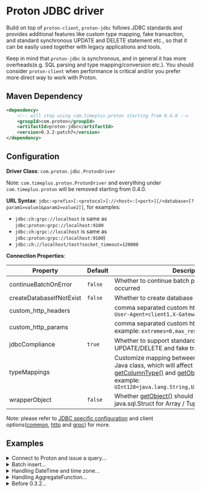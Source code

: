 # Proton JDBC driver

Build on top of `proton-client`, `proton-jdbc` follows JDBC standards and provides additional features like custom type mapping, fake transaction, and standard synchronous UPDATE and DELETE statement etc., so that it can be easily used together with legacy applications and tools.

Keep in mind that `proton-jdbc` is synchronous, and in general it has more overheads(e.g. SQL parsing and type mapping/conversion etc.). You should consider `proton-client` when performance is critical and/or you prefer more direct way to work with Proton.

## Maven Dependency

```xml
<dependency>
    <!-- will stop using com.timeplus.proton starting from 0.4.0 -->
    <groupId>com.proton</groupId>
    <artifactId>proton-jdbc</artifactId>
    <version>0.3.2-patch7</version>
</dependency>
```

## Configuration

**Driver Class**: `com.proton.jdbc.ProtonDriver`

Note: `com.timeplus.proton.ProtonDriver` and everything under `com.timeplus.proton` will be removed starting from 0.4.0.

**URL Syntax**: `jdbc:<prefix>[:<protocol>]://<host>:[<port>][/<database>[?param1=value1&param2=value2]]`, for examples:

- `jdbc:ch:grpc://localhost` is same as `jdbc:proton:grpc://localhost:9100`
- `jdbc:ch:grpc://localhost` is same as `jdbc:proton:grpc://localhost:9100`)
- `jdbc:ch://localhost/test?socket_timeout=120000`

**Connection Properties**:

| Property                 | Default | Description                                                                                                                                                                                                                                                                                                                                                                                                                |
| ------------------------ | ------- | -------------------------------------------------------------------------------------------------------------------------------------------------------------------------------------------------------------------------------------------------------------------------------------------------------------------------------------------------------------------------------------------------------------------------- |
| continueBatchOnError     | `false` | Whether to continue batch processing when error occurred                                                                                                                                                                                                                                                                                                                                                                   |
| createDatabaseIfNotExist | `false` | Whether to create database if it does not exist                                                                                                                                                                                                                                                                                                                                                                            |
| custom_http_headers      |         | comma separated custom http headers, for example: `User-Agent=client1,X-Gateway-Id=123`                                                                                                                                                                                                                                                                                                                                    |
| custom_http_params       |         | comma separated custom http query parameters, for example: `extremes=0,max_result_rows=100`                                                                                                                                                                                                                                                                                                                                |
| jdbcCompliance           | `true`  | Whether to support standard synchronous UPDATE/DELETE and fake transaction                                                                                                                                                                                                                                                                                                                                                 |
| typeMappings             |         | Customize mapping between Proton data type and Java class, which will affect result of both [getColumnType()](https://docs.oracle.com/javase/8/docs/api/java/sql/ResultSetMetaData.html#getColumnType-int-) and [getObject(Class<?>)](https://docs.oracle.com/javase/8/docs/api/java/sql/ResultSet.html#getObject-java.lang.String-java.lang.Class-). For example: `UInt128=java.lang.String,UInt256=java.lang.String` |
| wrapperObject            | `false` | Whether [getObject()](https://docs.oracle.com/javase/8/docs/api/java/sql/ResultSet.html#getObject-int-) should return java.sql.Array / java.sql.Struct for Array / Tuple.                                                                                                                                                                                                                                                  |

Note: please refer to [JDBC specific configuration](https://github.com/timeplus-io/proton-java-driver/blob/master/proton-jdbc/src/main/java/com/proton/jdbc/JdbcConfig.java) and client options([common](https://github.com/timeplus-io/proton-java-driver/blob/master/proton-client/src/main/java/com/proton/client/config/ProtonClientOption.java), [http](https://github.com/timeplus-io/proton-java-driver/blob/master/proton-http-client/src/main/java/com/proton/client/http/config/ProtonHttpOption.java) and [grpc](https://github.com/timeplus-io/proton-java-driver/blob/master/proton-grpc-client/src/main/java/com/proton/client/grpc/config/ProtonGrpcOption.java)) for more.

## Examples

<details>
    <summary>Connect to Proton and issue a query...</summary>

```java
String url = "jdbc:ch://my-server/system"; // use http protocol and port 8123 by default
// String url = "jdbc:ch://my-server:8443/system"; // if you prefer https
Properties properties = new Properties();
// properties.setProperty("ssl", "true");
// properties.setProperty("sslmode", "NONE"); // NONE to trust all servers; STRICT for trusted only
ProtonDataSource dataSource = new ProtonDataSource(url, new Properties());
try (Connection conn = dataSource.getConnection("default", "password");
    Statement stmt = conn.createStatement()) {
    ResultSet rs = stmt.executeQuery("select * from numbers(50000)");
    while(rs.next()) {
        // ...
    }
}
```

</details>

<details>
    <summary>Batch insert...</summary>

Tips:

1. Use `PreparedStatement` instead of `Statement`
2. Use [input function](https://Clickhouse.com/docs/en/sql-reference/table-functions/input/) whenever possible

```java
// create table mytable(id String, timestamp DateTime64(3), description Nullable(String)) engine=Memory

// 1. recommended as it performs the best
try (PreparedStatement ps = conn.prepareStatement(
    "insert into mytable select col1, col2 from input('col1 String, col2 DateTime64(3), col3 Int32')")) {
    // the column definition will be parsed so the driver knows there are 3 parameters: col1, col2 and col3
    ps.setString(1, "test"); // col1
    ps.setObject(2, LocalDateTime.now()); // col2, setTimestamp is slow and not recommended
    ps.setInt(3, 123); // col3
    ps.addBatch(); // parameters will be write into buffered stream immediately in binary format
    ...
    ps.executeBatch(); // stream everything on-hand into Proton
}

// 2. easier to use but slower compare to input function
try (PreparedStatement ps = conn.prepareStatement("insert into mytable(* except (desc))")) {
    // the driver will issue query "select * except (description) from mytable where 0" for type inferring
    // since description column is excluded, we know there are only two parameters: col1 and col2
    ps.setString(1, "test"); // id
    ps.setObject(2, LocalDateTime.now()); // timestamp
    ps.addBatch(); // parameters will be write into buffered stream immediately in binary format
    ...
    ps.executeBatch(); // stream everything on-hand into Proton
}

// 3. not recommended as it's based on a large SQL
// Note: "insert into mytable values(?,?,?)" is treated as "insert into mytable"
try (PreparedStatement ps = conn.prepareStatement("insert into mytable values(trim(?),?,?)")) {
    ps.setString(1, "test"); // id
    ps.setObject(2, LocalDateTime.now()); // timestamp
    ps.setString(3, null); // description
    ps.addBatch(); // append parameters to the query
    ...
    ps.executeBatch(); // issue the composed query: insert into mytable values(...)(...)...(...)
}
```

</details>

<details>
    <summary>Handling DateTime and time zone...</summary>

Please to use `java.time.LocalDateTime` or `java.time.OffsetDateTime` instead of `java.sql.Timestamp`, and `java.time.LocalDate` instead of `java.sql.Date`.

```java
try (PreparedStatement ps = conn.prepareStatement("select date_time from mytable where date_time > ?")) {
    ps.setObject(2, LocalDateTime.now());
    ResultSet rs = ps.executeQuery();
    while(rs.next()) {
        LocalDateTime dateTime = (LocalDateTime) rs.getObject(1);
    }
    ...
}
```

</details>

<details>
    <summary>Handling AggregateFunction...</summary>

As of now, only `groupBitmap` is supported.

```java
// batch insert using input function
try (ProtonConnection conn = newConnection(props);
        Statement s = conn.createStatement();
        PreparedStatement stmt = conn.prepareStatement(
                "insert into test_batch_input select id, name, value from input('id Int32, name Nullable(String), desc Nullable(String), value AggregateFunction(groupBitmap, UInt32)')")) {
    s.execute("drop table if exists test_batch_input;"
            + "create table test_batch_input(id Int32, name Nullable(String), value AggregateFunction(groupBitmap, UInt32))engine=Memory");
    Object[][] objs = new Object[][] {
            new Object[] { 1, "a", "aaaaa", ProtonBitmap.wrap(1, 2, 3, 4, 5) },
            new Object[] { 2, "b", null, ProtonBitmap.wrap(6, 7, 8, 9, 10) },
            new Object[] { 3, null, "33333", ProtonBitmap.wrap(11, 12, 13) }
    };
    for (Object[] v : objs) {
        stmt.setInt(1, (int) v[0]);
        stmt.setString(2, (String) v[1]);
        stmt.setString(3, (String) v[2]);
        stmt.setObject(4, v[3]);
        stmt.addBatch();
    }
    int[] results = stmt.executeBatch();
    ...
}

// use bitmap as query parameter
try (PreparedStatement stmt = conn.prepareStatement(
    "SELECT bitmapContains(my_bitmap, toUInt32(1)) as v1, bitmapContains(my_bitmap, toUInt32(2)) as v2 from {tt 'ext_table'}")) {
    stmt.setObject(1, ProtonExternalTable.builder().name("ext_table")
            .columns("my_bitmap AggregateFunction(groupBitmap,UInt32)").format(ProtonFormat.RowBinary)
            .content(new ByteArrayInputStream(ProtonBitmap.wrap(1, 3, 5).toBytes()))
            .asTempTable()
            .build());
    ResultSet rs = stmt.executeQuery();
    Assert.assertTrue(rs.next());
    Assert.assertEquals(rs.getInt(1), 1);
    Assert.assertEquals(rs.getInt(2), 0);
    Assert.assertFalse(rs.next());
}
```

</details>

<details>
    <summary>Before 0.3.2...</summary>

#### **Basic**

```java
String url = "jdbc:proton://localhost:8123/test";
ProtonProperties properties = new ProtonProperties();
// set connection options - see more defined in ProtonConnectionSettings
properties.setClientName("Agent #1");
...
// set default request options - more in ProtonQueryParam
properties.setSessionId("default-session-id");
...

ProtonDataSource dataSource = new ProtonDataSource(url, properties);
String sql = "select * from mytable";
Map<ProtonQueryParam, String> additionalDBParams = new HashMap<>();
// set request options, which will override the default ones in ProtonProperties
additionalDBParams.put(ProtonQueryParam.SESSION_ID, "new-session-id");
...
try (ProtonConnection conn = dataSource.getConnection();
    ProtonStatement stmt = conn.createStatement();
    ResultSet rs = stmt.executeQuery(sql, additionalDBParams)) {
    ...
}
```

Additionally, if you have a few instances, you can use `BalancedProtonDataSource`.

#### **Extended API**

In order to provide non-JDBC complaint data manipulation functionality, proprietary API exists.
Entry point for API is `ProtonStatement#write()` method.

1. Importing file into table

```java

ProtonStatement sth=connection.createStatement();
        sth
        .write() // Write API entrypoint
        .table("default.my_table") // where to write data
        .option("format_csv_delimiter",";") // specific param
        .data(new File("/path/to/file.csv.gz"),ProtonFormat.CSV,ProtonCompression.gzip) // specify input
        .send();
```

2. Configurable send

```java

ProtonStatement sth=connection.createStatement();
        sth
        .write()
        .sql("INSERT INTO default.my_table (a,b,c)")
        .data(new MyCustomInputStream(),ProtonFormat.JSONEachRow)
        .dataCompression(ProtonCompression.brotli)
        .addDbParam(ProtonQueryParam.MAX_PARALLEL_REPLICAS,2)
        .send();
```

3. Send data in binary formatted with custom user callback

```java

ProtonStatement sth=connection.createStatement();
        sth.write().send("INSERT INTO test.writer",new ProtonStreamCallback(){
@Override
public void writeTo(ProtonRowBinaryStream stream)throws IOException{
        for(int i=0;i< 10;i++){
        stream.writeInt32(i);
        stream.writeString("Name "+i);
        }
        }
        },
        ProtonFormat.RowBinary); // RowBinary or Native are supported
```

</details>
